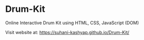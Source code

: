 # Drum-Kit
Online Interactive Drum Kit using HTML, CSS, JavaScript (DOM)

Visit website at: https://suhani-kashyap.github.io/Drum-Kit/
